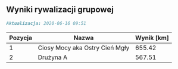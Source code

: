 ## Wyniki rywalizacji grupowej

```markdown
Aktualizacja: 2020-06-16 09:51
```

Pozycja | Nazwa | Wynik [km] |
------------ | -------------  | -------------
 1 |Ciosy Mocy aka Ostry Cień Mgły | 655.42 
 2 |Drużyna A | 567.51